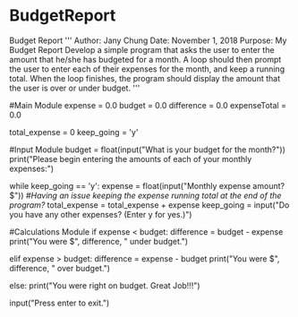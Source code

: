 # BudgetReport
Budget Report 
'''
    Author: Jany Chung
    Date: November 1, 2018
    Purpose: My Budget Report
    Develop a simple program that asks the user to enter the amount
    that he/she has budgeted for a month. A loop should then prompt
    the user to enter each of their expenses for the month, and keep a
    running total. When the loop finishes, the program should display
    the amount that the user is over or under budget.
'''

#Main Module
expense = 0.0
budget = 0.0
difference = 0.0
expenseTotal = 0.0

total_expense = 0
keep_going = 'y'


#Input Module
budget = float(input("What is your budget for the month?"))
print("Please begin entering the amounts of each of your monthly expenses:")

while keep_going == 'y':
    expense = float(input("Monthly expense amount? $"))
#*Having an issue keeping the expense running total at the end of the program?*
    total_expense = total_expense + expense
    keep_going = input("Do you have any other expenses? (Enter y for yes.)")

#Calculations Module
if expense < budget:
    difference = budget - expense
    print("You were $", difference, " under budget.")

elif expense > budget:
    difference = expense - budget
    print("You were $", difference, " over budget.")

else:
    print("You were right on budget. Great Job!!!")


input("Press enter to exit.")
